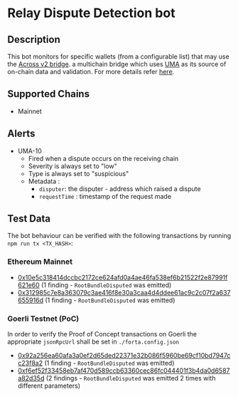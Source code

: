 # Relay Dispute Detection bot

## Description

This bot monitors for specific wallets (from a configurable list) that may use the [Across v2 bridge](https://across.to/). a multichain bridge which uses [UMA](https://umaproject.org/) as its source of on-chain data and validation. For more details refer [here](https://discourse.umaproject.org/t/forta-monitors-across-v2-request-for-proposals/1569).


## Supported Chains
- Mainnet
  
## Alerts

- UMA-10
  - Fired when a dispute occurs on the receiving chain
  - Severity is always set to "low" 
  - Type is always set to "suspicious"
  - Metadata :
      - `disputer`: the disputer - address which raised a dispute
      - `requestTime` : timestamp of the request made
  
## Test Data

The bot behaviour can be verified with the following transactions by running `npm run tx <TX_HASH>`:

### Ethereum Mainnet
- [0x10e5c318414dccbc2172ce624afd0a4ae46fa538ef6b21522f2e87991f621e60](https://etherscan.io/tx/0x10e5c318414dccbc2172ce624afd0a4ae46fa538ef6b21522f2e87991f621e60) (1 finding - `RootBundleDisputed` was emitted)
- [0x312985c7e8a363079c3ae416f8e30a3caa4d4ddee61ac9c2c07f2a637655916d](https://etherscan.io/tx/0x312985c7e8a363079c3ae416f8e30a3caa4d4ddee61ac9c2c07f2a637655916d) (1 finding - `RootBundleDisputed` was emitted) 

 ### Goerli Testnet (PoC)

In order to verify the Proof of Concept transactions on Goerli the appropriate `jsonRpcUrl` shall be set in `./forta.config.json`

- [0x92a256ea60afa3a0ef2d65ded22371e32b086f5960be69cf10bd7947cc23f8a2](https://goerli.etherscan.io/tx/0x92a256ea60afa3a0ef2d65ded22371e32b086f5960be69cf10bd7947cc23f8a2) (1 finding - `RootBundleDisputed` was emitted)
- [0xf6ef52f33458eb7af470d589ccb63360cec86fc044401f3b4da0d6587a82d35d](https://goerli.etherscan.io/tx/0xf6ef52f33458eb7af470d589ccb63360cec86fc044401f3b4da0d6587a82d35d) (2 findings - `RootBundleDisputed` was emitted 2 times with different parameters) 